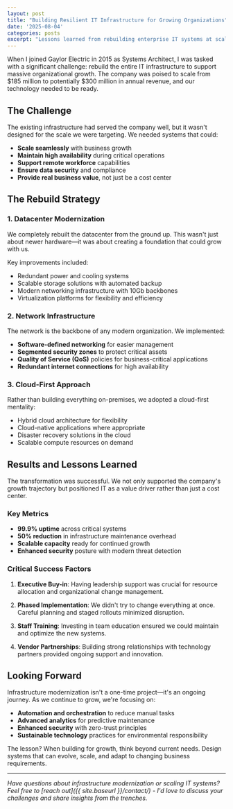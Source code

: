 ```yaml
---
layout: post
title: "Building Resilient IT Infrastructure for Growing Organizations"
date: '2025-08-04'
categories: posts
excerpt: "Lessons learned from rebuilding enterprise IT systems at scale. When your organization is growing from $185M to $300M in revenue, your infrastructure needs to be ready for the challenge."
---
```


When I joined Gaylor Electric in 2015 as Systems Architect, I was tasked with a significant challenge: rebuild the entire IT infrastructure to support massive organizational growth. The company was poised to scale from $185 million to potentially $300 million in annual revenue, and our technology needed to be ready.

## The Challenge

The existing infrastructure had served the company well, but it wasn't designed for the scale we were targeting. We needed systems that could:

- **Scale seamlessly** with business growth
- **Maintain high availability** during critical operations
- **Support remote workforce** capabilities
- **Ensure data security** and compliance
- **Provide real business value**, not just be a cost center

## The Rebuild Strategy

### 1. Datacenter Modernization

We completely rebuilt the datacenter from the ground up. This wasn't just about newer hardware—it was about creating a foundation that could grow with us.

Key improvements included:
- Redundant power and cooling systems
- Scalable storage solutions with automated backup
- Modern networking infrastructure with 10Gb backbones
- Virtualization platforms for flexibility and efficiency

### 2. Network Infrastructure

The network is the backbone of any modern organization. We implemented:
- **Software-defined networking** for easier management
- **Segmented security zones** to protect critical assets
- **Quality of Service (QoS)** policies for business-critical applications
- **Redundant internet connections** for high availability

### 3. Cloud-First Approach

Rather than building everything on-premises, we adopted a cloud-first mentality:
- Hybrid cloud architecture for flexibility
- Cloud-native applications where appropriate
- Disaster recovery solutions in the cloud
- Scalable compute resources on demand

## Results and Lessons Learned

The transformation was successful. We not only supported the company's growth trajectory but positioned IT as a value driver rather than just a cost center.

### Key Metrics
- **99.9% uptime** across critical systems
- **50% reduction** in infrastructure maintenance overhead
- **Scalable capacity** ready for continued growth
- **Enhanced security** posture with modern threat detection

### Critical Success Factors

1. **Executive Buy-in**: Having leadership support was crucial for resource allocation and organizational change management.

2. **Phased Implementation**: We didn't try to change everything at once. Careful planning and staged rollouts minimized disruption.

3. **Staff Training**: Investing in team education ensured we could maintain and optimize the new systems.

4. **Vendor Partnerships**: Building strong relationships with technology partners provided ongoing support and innovation.

## Looking Forward

Infrastructure modernization isn't a one-time project—it's an ongoing journey. As we continue to grow, we're focusing on:

- **Automation and orchestration** to reduce manual tasks
- **Advanced analytics** for predictive maintenance
- **Enhanced security** with zero-trust principles
- **Sustainable technology** practices for environmental responsibility

The lesson? When building for growth, think beyond current needs. Design systems that can evolve, scale, and adapt to changing business requirements.

---

*Have questions about infrastructure modernization or scaling IT systems? Feel free to [reach out]({{ site.baseurl }}/contact/) - I'd love to discuss your challenges and share insights from the trenches.*